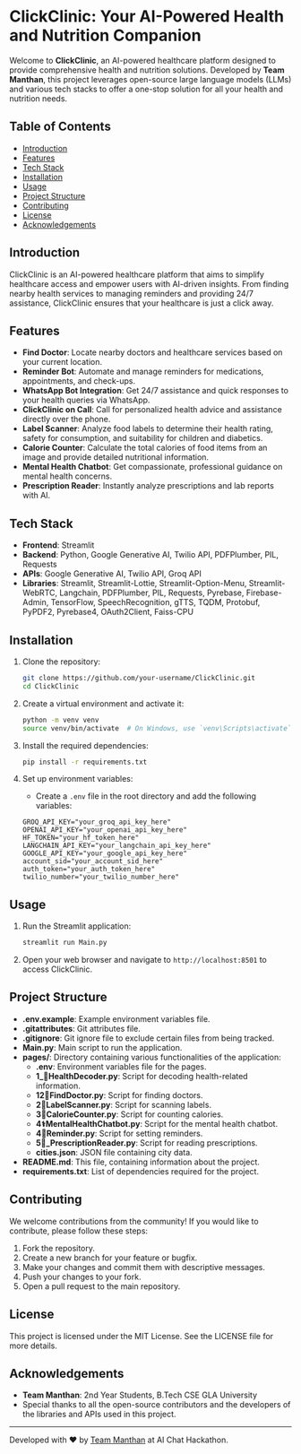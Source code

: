 # ClickClinic: Your AI-Powered Health and Nutrition Companion

Welcome to **ClickClinic**, an AI-powered healthcare platform designed to provide comprehensive health and nutrition solutions. Developed by **Team Manthan**, this project leverages open-source large language models (LLMs) and various tech stacks to offer a one-stop solution for all your health and nutrition needs.

## Table of Contents

- [Introduction](#introduction)
- [Features](#features)
- [Tech Stack](#tech-stack)
- [Installation](#installation)
- [Usage](#usage)
- [Project Structure](#project-structure)
- [Contributing](#contributing)
- [License](#license)
- [Acknowledgements](#acknowledgements)

## Introduction

ClickClinic is an AI-powered healthcare platform that aims to simplify healthcare access and empower users with AI-driven insights. From finding nearby health services to managing reminders and providing 24/7 assistance, ClickClinic ensures that your healthcare is just a click away.

## Features

- **Find Doctor**: Locate nearby doctors and healthcare services based on your current location.
- **Reminder Bot**: Automate and manage reminders for medications, appointments, and check-ups.
- **WhatsApp Bot Integration**: Get 24/7 assistance and quick responses to your health queries via WhatsApp.
- **ClickClinic on Call**: Call for personalized health advice and assistance directly over the phone.
- **Label Scanner**: Analyze food labels to determine their health rating, safety for consumption, and suitability for children and diabetics.
- **Calorie Counter**: Calculate the total calories of food items from an image and provide detailed nutritional information.
- **Mental Health Chatbot**: Get compassionate, professional guidance on mental health concerns.
- **Prescription Reader**: Instantly analyze prescriptions and lab reports with AI.

## Tech Stack

- **Frontend**: Streamlit
- **Backend**: Python, Google Generative AI, Twilio API, PDFPlumber, PIL, Requests
- **APIs**: Google Generative AI, Twilio API, Groq API
- **Libraries**: Streamlit, Streamlit-Lottie, Streamlit-Option-Menu, Streamlit-WebRTC, Langchain, PDFPlumber, PIL, Requests, Pyrebase, Firebase-Admin, TensorFlow, SpeechRecognition, gTTS, TQDM, Protobuf, PyPDF2, Pyrebase4, OAuth2Client, Faiss-CPU

## Installation

1. Clone the repository:
    ```sh
    git clone https://github.com/your-username/ClickClinic.git
    cd ClickClinic
    ```

2. Create a virtual environment and activate it:
    ```sh
    python -m venv venv
    source venv/bin/activate  # On Windows, use `venv\Scripts\activate`
    ```

3. Install the required dependencies:
    ```sh
    pip install -r requirements.txt
    ```

4. Set up environment variables:
    - Create a `.env` file in the root directory and add the following variables:
    ```env
    GROQ_API_KEY="your_groq_api_key_here"
    OPENAI_API_KEY="your_openai_api_key_here"
    HF_TOKEN="your_hf_token_here"
    LANGCHAIN_API_KEY="your_langchain_api_key_here"
    GOOGLE_API_KEY="your_google_api_key_here"
    account_sid="your_account_sid_here"
    auth_token="your_auth_token_here"
    twilio_number="your_twilio_number_here"
    ```

## Usage

1. Run the Streamlit application:
    ```sh
    streamlit run Main.py
    ```

2. Open your web browser and navigate to `http://localhost:8501` to access ClickClinic.

## Project Structure

- **.env.example**: Example environment variables file.
- **.gitattributes**: Git attributes file.
- **.gitignore**: Git ignore file to exclude certain files from being tracked.
- **Main.py**: Main script to run the application.
- **pages/**: Directory containing various functionalities of the application:
  - **.env**: Environment variables file for the pages.
  - **1_📜HealthDecoder.py**: Script for decoding health-related information.
  - **12🏥FindDoctor.py**: Script for finding doctors.
  - **2🧃LabelScanner.py**: Script for scanning labels.
  - **3🥕CalorieCounter.py**: Script for counting calories.
  - **4⚕️MentalHealthChatbot.py**: Script for the mental health chatbot.
  - **4🔔Reminder.py**: Script for setting reminders.
  - **5📝_PrescriptionReader.py**: Script for reading prescriptions.
  - **cities.json**: JSON file containing city data.
- **README.md**: This file, containing information about the project.
- **requirements.txt**: List of dependencies required for the project.


## Contributing

We welcome contributions from the community! If you would like to contribute, please follow these steps:

1. Fork the repository.
2. Create a new branch for your feature or bugfix.
3. Make your changes and commit them with descriptive messages.
4. Push your changes to your fork.
5. Open a pull request to the main repository.

## License

This project is licensed under the MIT License. See the LICENSE file for more details.

## Acknowledgements

- **Team Manthan**: 2nd Year Students, B.Tech CSE  GLA University
- Special thanks to all the open-source contributors and the developers of the libraries and APIs used in this project.

---

Developed with ❤️ by [Team Manthan](https://www.linkedin.com/in/sanskar-khandelwal-611249210/) at AI Chat Hackathon.
